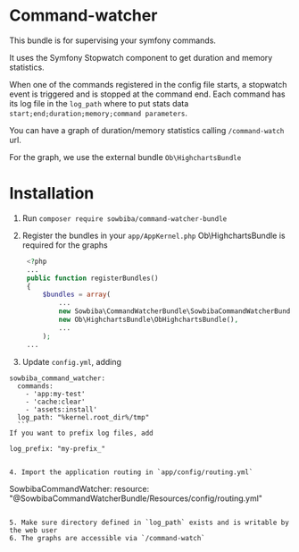 # Command-watcher
This bundle is for supervising your symfony commands.

It uses the Symfony Stopwatch component to get duration and memory statistics.

When one of the commands registered in the config file starts, a stopwatch event is triggered and is stopped at the command end. Each command has its log file in the `log_path` where to put stats data `start;end;duration;memory;command parameters`.

You can have a graph of duration/memory statistics calling `/command-watch` url.

For the graph, we use the external bundle `Ob\HighchartsBundle`

# Installation

1. Run `composer require sowbiba/command-watcher-bundle`

2. Register the bundles in your `app/AppKernel.php`
Ob\HighchartsBundle is required for the graphs

   ``` php
    <?php
    ...
    public function registerBundles()
    {
        $bundles = array(
            ...
            new Sowbiba\CommandWatcherBundle\SowbibaCommandWatcherBundle(),
            new Ob\HighchartsBundle\ObHighchartsBundle(),
            ...
        );
    ...
   ```
3. Update `config.yml`, adding
  ```
  sowbiba_command_watcher:
    commands:
      - 'app:my-test'
      - 'cache:clear'
      - 'assets:install'
    log_path: "%kernel.root_dir%/tmp"
    ```
  If you want to prefix log files, add
  ```
    log_prefix: "my-prefix_"
  ```
  
4. Import the application routing in `app/config/routing.yml`
```
SowbibaCommandWatcher:
    resource: "@SowbibaCommandWatcherBundle/Resources/config/routing.yml"
```

5. Make sure directory defined in `log_path` exists and is writable by the web user
6. The graphs are accessible via `/command-watch`
